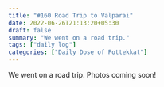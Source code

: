 ```yaml
---
title: "#160 Road Trip to Valparai"
date: 2022-06-26T21:13:20+05:30
draft: false
summary: "We went on a road trip."
tags: ["daily log"]
categories: ["Daily Dose of Pottekkat"]
---
```


We went on a road trip. Photos coming soon!
